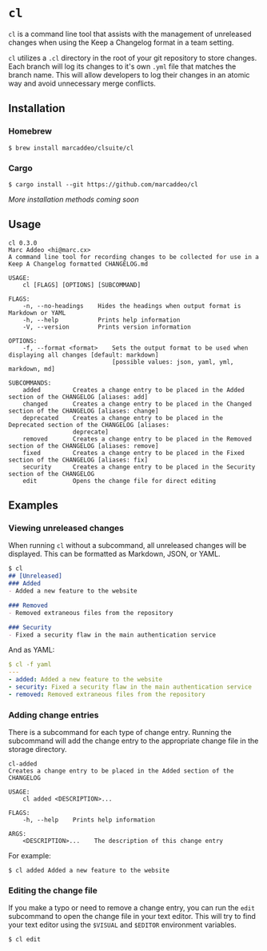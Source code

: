 # `cl`
`cl` is a command line tool that assists with the management of unreleased
changes when using the Keep a Changelog format in a team setting.

`cl` utilizes a `.cl` directory in the root of your git repository to store
changes. Each branch will log its changes to it's own `.yml` file that matches
the branch name. This will allow developers to log their changes in an atomic
way and avoid unnecessary merge conflicts.

## Installation

### Homebrew
```
$ brew install marcaddeo/clsuite/cl
```

### Cargo

```
$ cargo install --git https://github.com/marcaddeo/cl
```

_More installation methods coming soon_

## Usage
```
cl 0.3.0
Marc Addeo <hi@marc.cx>
A command line tool for recording changes to be collected for use in a Keep A Changelog formatted CHANGELOG.md

USAGE:
    cl [FLAGS] [OPTIONS] [SUBCOMMAND]

FLAGS:
    -n, --no-headings    Hides the headings when output format is Markdown or YAML
    -h, --help           Prints help information
    -V, --version        Prints version information

OPTIONS:
    -f, --format <format>    Sets the output format to be used when displaying all changes [default: markdown]
                             [possible values: json, yaml, yml, markdown, md]

SUBCOMMANDS:
    added         Creates a change entry to be placed in the Added section of the CHANGELOG [aliases: add]
    changed       Creates a change entry to be placed in the Changed section of the CHANGELOG [aliases: change]
    deprecated    Creates a change entry to be placed in the Deprecated section of the CHANGELOG [aliases:
                  deprecate]
    removed       Creates a change entry to be placed in the Removed section of the CHANGELOG [aliases: remove]
    fixed         Creates a change entry to be placed in the Fixed section of the CHANGELOG [aliases: fix]
    security      Creates a change entry to be placed in the Security section of the CHANGELOG
    edit          Opens the change file for direct editing
```

## Examples

### Viewing unreleased changes
When running `cl` without a subcommand, all unreleased changes will be
displayed. This can be formatted as Markdown, JSON, or YAML.

```markdown
$ cl
## [Unreleased]
### Added
- Added a new feature to the website

### Removed
- Removed extraneous files from the repository

### Security
- Fixed a security flaw in the main authentication service
```

And as YAML:
```yaml
$ cl -f yaml
---
- added: Added a new feature to the website
- security: Fixed a security flaw in the main authentication service
- removed: Removed extraneous files from the repository
```

### Adding change entries
There is a subcommand for each type of change entry. Running the subcommand
will add the change entry to the appropriate change file in the storage
directory.

```
cl-added
Creates a change entry to be placed in the Added section of the CHANGELOG

USAGE:
    cl added <DESCRIPTION>...

FLAGS:
    -h, --help    Prints help information

ARGS:
    <DESCRIPTION>...    The description of this change entry
```

For example:
```
$ cl added Added a new feature to the website
```

### Editing the change file
If you make a typo or need to remove a change entry, you can run the `edit`
subcommand to open the change file in your text editor. This will try to find
your text editor using the `$VISUAL` and `$EDITOR` environment variables.

```
$ cl edit
```
